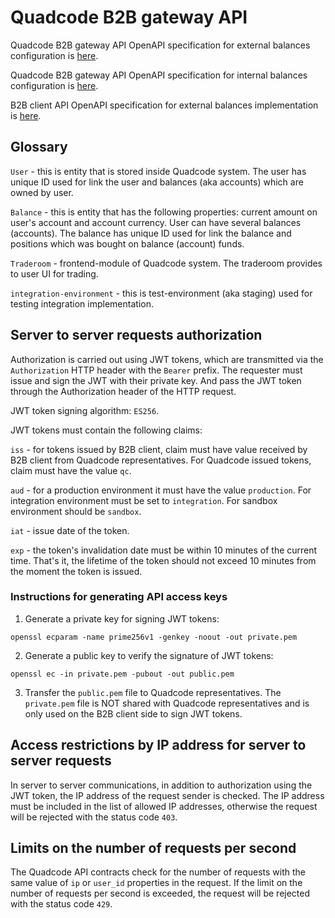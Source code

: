 # Quadcode B2B gateway API

Quadcode B2B gateway API OpenAPI specification for external balances configuration is [here](quadcode-external-balance-openapi.yaml).

Quadcode B2B gateway API OpenAPI specification for internal balances configuration is [here](quadcode-internal-balance-openapi.yaml).

B2B client API OpenAPI specification for external balances implementation is [here](b2b-client-external-balance-openapi.yaml).

## Glossary

`User` - this is entity that is stored inside Quadcode system. The user has unique ID used for link the user and balances (aka accounts) which are owned by user.

`Balance` - this is entity that has the following properties: current amount on user's account and account currency. User can have several balances (accounts). The balance has unique ID used for link the balance and positions which was bought on balance (account) funds.

`Traderoom` - frontend-module of Quadcode system. The traderoom provides to user UI for trading.

`integration-environment` - this is test-environment (aka staging) used for testing integration implementation.

## Server to server requests authorization

Authorization is carried out using JWT tokens, which are transmitted via the `Authorization` HTTP header with the `Bearer` prefix. The requester must issue and sign the JWT with their private key. And pass the JWT token through the Authorization header of the HTTP request.

JWT token signing algorithm: `ES256`.

JWT tokens must contain the following claims:

`iss` - for tokens issued by B2B client, claim must have value received by B2B client from Quadcode representatives. For Quadcode issued tokens, claim must have the value `qc`.

`aud` - for a production environment it must have the value `production`. For integration environment must be set to `integration`. For sandbox environment should be `sandbox`.

`iat` - issue date of the token.

`exp` - the token's invalidation date must be within 10 minutes of the current time. That's it, the lifetime of the token should not exceed 10 minutes from the moment the token is issued.

### Instructions for generating API access keys

1) Generate a private key for signing JWT tokens:

```shell
openssl ecparam -name prime256v1 -genkey -noout -out private.pem
```

2) Generate a public key to verify the signature of JWT tokens:

```shell
openssl ec -in private.pem -pubout -out public.pem
```

3) Transfer the `public.pem` file to Quadcode representatives. The `private.pem` file is NOT shared with Quadcode representatives and is only used on the B2B client side to sign JWT tokens.

## Access restrictions by IP address for server to server requests

In server to server communications, in addition to authorization using the JWT token, the IP address of the request sender is checked. The IP address must be included in the list of allowed IP addresses, otherwise the request will be rejected with the status code `403`.

## Limits on the number of requests per second

The Quadcode API contracts check for the number of requests with the same value of `ip` or `user_id` properties in the request. If the limit on the number of requests per second is exceeded, the request will be rejected with the status code `429`.
